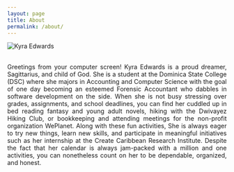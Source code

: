 ```yaml
---
layout: page
title: About
permalink: /about/
---
```

![Kyra Edwards](https://i0.wp.com/createcaribbean.org/create/wp-content/uploads/2021/11/IMG_7456-scaled.jpeg?resize=1153%2C1536&ssl=1)

<div style="text-align: justify">
<br/>
Greetings from your computer screen! Kyra Edwards is a proud dreamer, Sagittarius, and child of God. She is a student at the Dominica State College (DSC) where she majors in Accounting and Computer Science with the goal of one day becoming an esteemed Forensic Accountant who dabbles in software development on the side. When she is not busy stressing over grades, assignments, and school deadlines, you can find her cuddled up in bed reading fantasy and young adult novels, hiking with the Dwivayez Hiking Club, or bookkeeping and attending meetings for the non-profit organization WePlanet. Along with these fun activities, She is always eager to try new things, learn new skills, and participate in meaningful initiatives such as her internship at the Create Caribbean Research Institute. Despite the fact that her calendar is always jam-packed with a million and one activities, you can nonetheless count on her to be dependable, organized, and honest.
</div>
